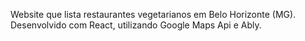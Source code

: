 Website que lista restaurantes vegetarianos em Belo Horizonte (MG). 
Desenvolvido com React, utilizando Google Maps Api e Ably.
